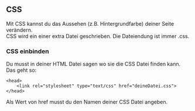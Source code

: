 ## CSS
Mit CSS kannst du das Aussehen (z.B. Hintergrundfarbe) deiner Seite verändern.  
CSS wird ein einer extra Datei geschrieben. Die Dateiendung ist immer .css.

### CSS einbinden
Du musst in deiner HTML Datei sagen wo sie die CSS Datei finden kann. Das geht so: 
```
<head>
	<link rel="stylesheet" type="text/css" href="deineDatei.css">
</head>
```
Als Wert von href musst du den Namen deiner CSS Datei angeben.
